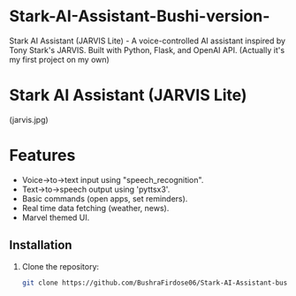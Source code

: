 # Stark-AI-Assistant-Bushi-version-
Stark AI Assistant (JARVIS Lite) - A voice-controlled AI assistant inspired by Tony Stark's JARVIS. Built with Python, Flask, and OpenAI API.  (Actually it's my first project on my own)
# Stark AI Assistant (JARVIS Lite)  

(jarvis.jpg)  



# Features  
- Voice->to->text input using "speech_recognition".  
- Text->to->speech output using 'pyttsx3'.  
- Basic commands (open apps, set reminders).  
- Real time data fetching (weather, news).  
- Marvel themed UI.  

## Installation  
1. Clone the repository:  
   ```bash
   git clone https://github.com/BushraFirdose06/Stark-AI-Assistant-bushi-version.git


